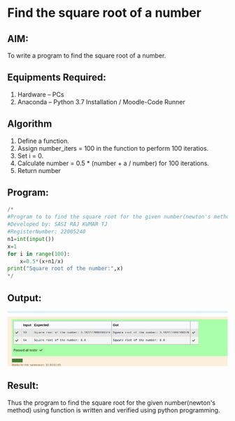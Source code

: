 # Find the square root of a number

## AIM:
To write a program to find the square root of a number.

## Equipments Required:
1. Hardware – PCs
2. Anaconda – Python 3.7 Installation / Moodle-Code Runner

## Algorithm
1. Define a function.
2. Assign number_iters = 100 in the function to perform 100 iteratios.
3. Set i = 0.
4. Calculate  number = 0.5 * (number + a / number) for 100 iterations.
5. Return number

## Program:
``` python
/*
#Program to to find the square root for the given number(newton's method) using function.
#Developed by: SASI RAJ KUMAR TJ
#RegisterNumber: 22005240
n1=int(input())
x=1
for i in range(100):
    x=0.5*(x+n1/x)
print("Square root of the number:",x)
*/
```

## Output:
![OUTPUT](outcom.png)


## Result:
Thus the program to find the square root for the given number(newton's method) using function is written and verified using python programming.

